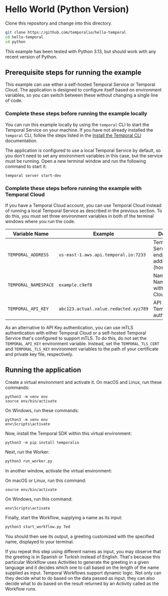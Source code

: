 # Hello World (Python Version)

Clone this repository and change into this directory.

```bash
git clone https://github.com/temporalio/hello-temporal
cd hello-temporal
cd python
```

This example has been tested with Python 3.13, but should work
with any recent version of Python.

## Prerequisite steps for running the example

This example can use either a self-hosted Temporal Service or
Temporal Cloud. The application is designed to configure itself
based on environment variables, so you can switch between these
without changing a single line of code. 

### Complete these steps before running the example locally

You can run this example locally by using the `temporal` CLI
to start the Temporal Service on your machine. If you have not
already installed the `temporal` CLI, follow the steps listed in
the [Install the Temporal CLI](https://docs.temporal.io/cli#install)
documentation.

The application is configured to use a local Temporal Service by 
default, so you don't need to set any environment variables in
this case, but the service must be running. Open a new terminal 
window and run the following command to start it:

```
temporal server start-dev
```

### Complete these steps before running the example with Temporal Cloud

If you have a Temporal Cloud account, you can use Temporal Cloud
instead of running a local Temporal Service as described in the 
previous section. To do this, you must set three environment variables
in both of the terminal windows where you run the code.

| Variable Name          | Example                               | Description
|------------------------|---------------------------------------|-------------------
| `TEMPORAL_ADDRESS`     | `us-east-1.aws.api.temporal.io:7233`  | Temporal Service endpoint address (hostname:port) 
| `TEMPORAL_NAMESPACE`   | `example.c9ef8`                       | Name of the Namespace within Temporal Cloud
| `TEMPORAL_API_KEY`     | `abc123.actual.value.redacted.xyz789` | API Key for Temporal Cloud authentication


As an alternative to API Key authentication, you can use mTLS authentication
with either Temporal Cloud or a self-hosted Temporal Service that's configured
to support mTLS. To do this, do not set the `TEMPORAL_API_KEY` environment
variable. Instead, set the `TEMPORAL_TLS_CERT` and `TEMPORAL_TLS_KEY`
environment variables to the path of your certificate and private key file,
respectively.


## Running the application

Create a virtual environment and activate it. On macOS and Linux, run 
these commands:

```
python3 -m venv env
source env/bin/activate
```

On Windows, run these commands:

```
python3 -m venv env
env\Scripts\activate
```

Now, install the Temporal SDK within this virtual environment:

```
python3 -m pip install temporalio
```



Next, run the Worker:


```bash
python3 run_worker.py
```


In another window, activate the virtual environment:

On macOS or Linux, run this command:

```
source env/bin/activate
```

On Windows, run this command:

```
env\Scripts\activate
```

Finally, start the Workflow, supplying a name as its input:

```bash
python3 start_workflow.py Ted
```

You should then see its output, a greeting customized with the
specified name, displayed to your terminal. 

If you repeat this step using different names as input, you may
observe that the greeting is in Spanish or Turkish instead of
English. That's because this particular Workflow uses Activities
to generate the greeting in a given language and it decides which
one to call based on the length of the name supplied as input.
Temporal Workflows support dynamic logic. Not only can they decide
what to do based on the data passed as input, they can also decide
what to do based on the result returned by an Activity called as
the Workflow runs.
